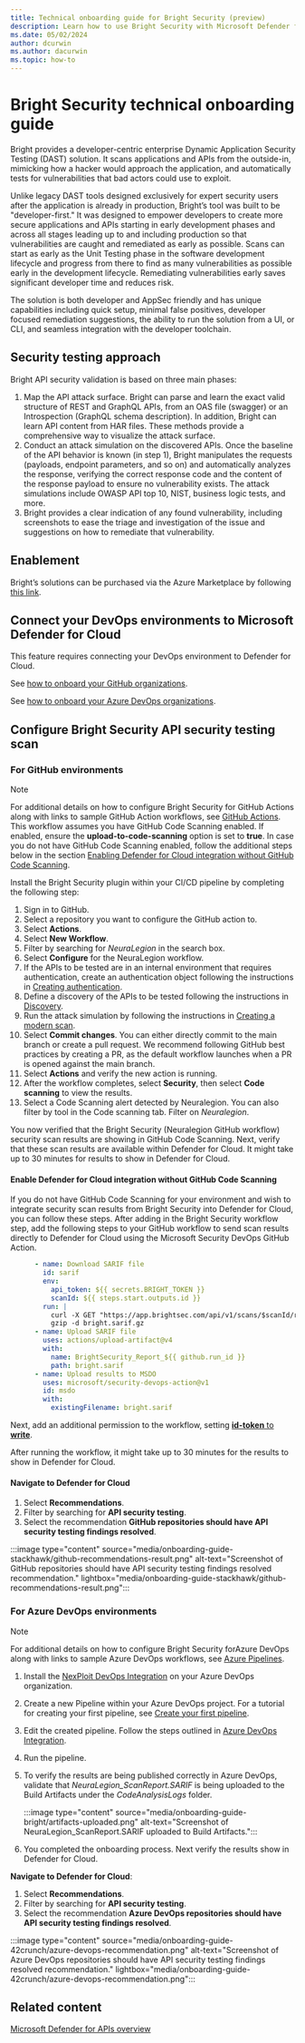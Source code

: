 ```yaml
---
title: Technical onboarding guide for Bright Security (preview)
description: Learn how to use Bright Security with Microsoft Defender for Cloud to enhance your application security testing.
ms.date: 05/02/2024
author: dcurwin
ms.author: dacurwin
ms.topic: how-to
---
```


# Bright Security technical onboarding guide

Bright provides a developer-centric enterprise Dynamic Application Security Testing (DAST) solution. It scans applications and APIs from the outside-in, mimicking how a hacker would approach the application, and automatically tests for vulnerabilities that bad actors could use to exploit.

Unlike legacy DAST tools designed exclusively for expert security users after the application is already in production, Bright’s tool was built to be "developer-first." It was designed to empower developers to create more secure applications and APIs starting in early development phases and across all stages leading up to and including production so that vulnerabilities are caught and remediated as early as possible. Scans can start as early as the Unit Testing phase in the software development lifecycle and progress from there to find as many vulnerabilities as possible early in the development lifecycle. Remediating vulnerabilities early saves significant developer time and reduces risk.

The solution is both developer and AppSec friendly and has unique capabilities including quick setup, minimal false positives, developer focused remediation suggestions, the ability to run the solution from a UI, or CLI, and seamless integration with the developer toolchain.

## Security testing approach

Bright API security validation is based on three main phases:

1. Map the API attack surface. Bright can parse and learn the exact valid structure of REST and GraphQL APIs, from an OAS file (swagger) or an Introspection (GraphQL schema description). In addition, Bright can learn API content from HAR files. These methods provide a comprehensive way to visualize the attack surface.
1. Conduct an attack simulation on the discovered APIs. Once the baseline of the API behavior is known (in step 1), Bright manipulates the requests (payloads, endpoint parameters, and so on) and automatically analyzes the response, verifying the correct response code and the content of the response payload to ensure no vulnerability exists. The attack simulations include OWASP API top 10, NIST, business logic tests, and more.
1. Bright provides a clear indication of any found vulnerability, including screenshots to ease the triage and investigation of the issue and suggestions on how to remediate that vulnerability.

## Enablement

Bright’s solutions can be purchased via the Azure Marketplace by following [this link](https://azuremarketplace.microsoft.com/marketplace/apps/brightsec.bright-dast?tab=Overview).

## Connect your DevOps environments to Microsoft Defender for Cloud

This feature requires connecting your DevOps environment to Defender for Cloud.

See [how to onboard your GitHub organizations](quickstart-onboard-github.md).

See [how to onboard your Azure DevOps organizations](quickstart-onboard-devops.md).

## Configure Bright Security API security testing scan

### For GitHub environments

> [!NOTE]
> For additional details on how to configure Bright Security for GitHub Actions along with links to sample GitHub Action workflows, see [GitHub Actions](https://docs.brightsec.com/docs/github-actions). This workflow assumes you have GitHub Code Scanning enabled. If enabled, ensure the **upload-to-code-scanning** option is set to **true**. In case you do not have GitHub Code Scanning enabled, follow the additional steps below in the section [Enabling Defender for Cloud integration without GitHub Code Scanning](#enabling-defender-for-cloud-integration-without-github-code-scanning).

Install the Bright Security plugin within your CI/CD pipeline by completing the following step:

1. Sign in to GitHub.
1. Select a repository you want to configure the GitHub action to.
1. Select **Actions**.
1. Select **New Workflow**.
1. Filter by searching for *NeuraLegion* in the search box.
1. Select **Configure** for the NeuraLegion workflow.
1. If the APIs to be tested are in an internal environment that requires authentication, create an authentication object following the instructions in [Creating authentication](https://docs.brightsec.com/docs/creating-authentication).
1. Define a discovery of the APIs to be tested following the instructions in [Discovery](https://docs.brightsec.com/docs/discovery).
1. Run the attack simulation by following the instructions in [Creating a modern scan](https://docs.brightsec.com/docs/creating-a-modern-scan).
1. Select **Commit changes**. You can either directly commit to the main branch or create a pull request. We recommend following GitHub best practices by creating a PR, as the default workflow launches when a PR is opened against the main branch.
1. Select **Actions** and verify the new action is running.
1. After the workflow completes, select **Security**, then select **Code scanning** to view the results.
1. Select a Code Scanning alert detected by Neuralegion. You can also filter by tool in the Code scanning tab. Filter on *Neuralegion*.

You now verified that the Bright Security (Neuralegion GitHub workflow) security scan results are showing in GitHub Code Scanning. Next, verify that these scan results are available within Defender for Cloud. It might take up to 30 minutes for results to show in Defender for Cloud.

#### Enable Defender for Cloud integration without GitHub Code Scanning

If you do not have GitHub Code Scanning for your environment and wish to integrate security scan results from Bright Security into Defender for Cloud, you can follow these steps. After adding in the Bright Security workflow step, add the following steps to your GitHub workflow to send scan results directly to Defender for Cloud using the Microsoft Security DevOps GitHub Action.

```yml
      - name: Download SARIF file
        id: sarif
        env:
          api_token: ${{ secrets.BRIGHT_TOKEN }}
          scanId: ${{ steps.start.outputs.id }}
        run: |
          curl -X GET "https://app.brightsec.com/api/v1/scans/$scanId/reports/sarif" -H "Authorization: Api-Key $api_token" -o bright.sarif.gz
          gzip -d bright.sarif.gz
      - name: Upload SARIF file
        uses: actions/upload-artifact@v4
        with: 
          name: BrightSecurity_Report_${{ github.run_id }}
          path: bright.sarif
      - name: Upload results to MSDO
        uses: microsoft/security-devops-action@v1
        id: msdo
        with:
          existingFilename: bright.sarif
 ```

Next, add an additional permission to the workflow, setting [**id-token** to **write**](https://docs.github.com/actions/security-for-github-actions/security-hardening-your-deployments/about-security-hardening-with-openid-connect#adding-permissions-settings).

After running the workflow, it might take up to 30 minutes for the results to show in Defender for Cloud.

#### Navigate to Defender for Cloud

1. Select **Recommendations**.
1. Filter by searching for **API security testing**.
1. Select the recommendation **GitHub repositories should have API security testing findings resolved**.

:::image type="content" source="media/onboarding-guide-stackhawk/github-recommendations-result.png" alt-text="Screenshot of GitHub repositories should have API security testing findings resolved recommendation." lightbox="media/onboarding-guide-stackhawk/github-recommendations-result.png":::

### For Azure DevOps environments

> [!NOTE]
> For additional details on how to configure Bright Security forAzure DevOps along with links to sample Azure DevOps workflows, see [Azure Pipelines](https://docs.brightsec.com/docs/azure-pipelines).

1. Install the [NexPloit DevOps Integration](https://marketplace.visualstudio.com/items?itemName=Neuralegion.nexploit) on your Azure DevOps organization.
1. Create a new Pipeline within your Azure DevOps project. For a tutorial for creating your first pipeline, see [Create your first pipeline](/azure/devops/pipelines/create-first-pipeline).
1. Edit the created pipeline. Follow the steps outlined in [Azure DevOps Integration](https://docs.brightsec.com/docs/azure-devops-integration).
1. Run the pipeline.
1. To verify the results are being published correctly in Azure DevOps, validate that *NeuraLegion_ScanReport.SARIF* is being uploaded to the Build Artifacts under the *CodeAnalysisLogs* folder.

    :::image type="content" source="media/onboarding-guide-bright/artifacts-uploaded.png" alt-text="Screenshot of NeuraLegion_ScanReport.SARIF uploaded to Build Artifacts.":::

1. You completed the onboarding process. Next verify the results show in Defender for Cloud.

**Navigate to Defender for Cloud**:

1. Select **Recommendations**.
1. Filter by searching for **API security testing**.
1. Select the recommendation **Azure DevOps repositories should have API security testing findings resolved**.

:::image type="content" source="media/onboarding-guide-42crunch/azure-devops-recommendation.png" alt-text="Screenshot of Azure DevOps repositories should have API security testing findings resolved recommendation." lightbox="media/onboarding-guide-42crunch/azure-devops-recommendation.png":::

## Related content

[Microsoft Defender for APIs overview](defender-for-apis-introduction.md)
